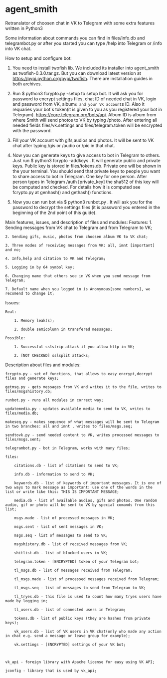 # agent_smith
Retranslator of choosen chat in VK to Telegram with some extra features written in Python3

Some information about commands you can find in files/info.db and telegrambot.py  or after you started you can type /help into Telegram or /info into VK chat. 

How to setup and configure bot:
1. You need to install twofish lib. We included its installer into agent_smith as twofish-0.3.0.tar.gz. But you can download latest version at https://pypi.python.org/pypi/twofish. There are installation guides in both archives. 

2. Run $ python3 fcrypto.py -setup to setup bot. It will ask you for password to encrypt settings files, chat ID of needed chat in VK, login and password from VK, album`s and your VK account`s ID. Also it requaries your bot`s token(it is given to you as you registered your bot in Telegram). https://core.telegram.org/bots/api. Album ID is album from where Smith will send photos to VK by typing /photo. After entering all needed fields files/vk.settings and files/telegram.token will be encrypted with the password.

3. Fill your VK account with gifs,audios and photos. It will be sent to VK chat after typing /gis or /audio or /pic in that chat.

4. Now you can generate keys to give access to bot in Telegram to others. Just run $ python3 fcrypto -addkeys . It will generate public and private keys. Public key is stored in files/tokens.db. Private one will be shown in the your terminal. You should send that private keys to people you want to share access to bot in Telegram. One key for one person. After person types in Telegram /auth [private_key] the sha512 of this key will be computed and checked. For details how it is computed see fcrypto.py at genhash() and gethash() functions.

5. Now you can run bot via $ python3 runbot.py . It will ask you for the password to decrypt the settings files (it is password you entered in the beginning of the 2nd point of this guide).

Main features, issues, and description of files and modules:
Features:
	1. Sending messages from VK chat to Telegram and from Telegram to VK;

	2. Sending gifs, music, photos from choosen album VK to VK chat;

	3. Three modes of receiving messages from VK: all, imnt [important] and no;

	4. Info,help and citation to VK and Telegram;

	5. Logging in by 64 symbol key;

	6. Changing name that others see in VK when you send message from Telegram;

	7. Default name when you logged in is Anonymous[some numbers], we recomend to change it;


Issues:

	Real:

		1. Memory leak(s);

		2. double semicolumn in transfered messages;

	Possible:

		1. Successful sslstrip attack if you allow http in VK;

		2. [NOT CHECKED] sslsplit attacks;

Description about files and modules:

	fcrypto.py - set of functions, that allows to easy encrypt,decrypt files and generate keys;

	getmsg.py - gets messages from VK and writes it to the file, writes to files/msgshistory.db;

	runbot.py - runs all modules in correct way;

	updatemedia.py - updates available media to send to VK, writes to files/media.db; 

	makeseq.py - makes sequence of what messages will be sent to Telegram in two branches: all and imnt , writes to files/msgs.seq;

	sendtovk.py - send needed content to VK, writes processed messages to files/msgs.sent;

	telegrambot.py - bot in Telegram, works with many files;

	files:

		citations.db - list of citations to send to VK;

		info.db - information to send to VK;

		keywords.db - list of keywords of important messages. It is one of two ways to mark message as important: use one of the words in the list or write like this: THIS IS IMPORTANT MESSAGE;

		media.db - list of available audios, gifs and photos. One random audio, gif or photo will be sent to VK by special comands from this list;

		msgs.made - list of processed messages in VK;

		msgs.sent - list of sent messages in VK;

		msgs.seq - list of messages to send to VK;

		msgshistory.db - list of received messages from VK;

		shitlist.db - list of blocked users in VK;

		telegram.token - [ENCRYPTED] token of your Telegram bot;

		tl_msgs.db - list of messages received from Telegram;

		tl_msgs.made - list of processed messages received from Telegram;

		tl_msgs.seq - list of messages to send from Telegram to VK;

		tl_tryes.db - this file is used to count how many tryes users have made by logging in;

		tl_users.db - list of connected users in Telegram;

		tokens.db - list of public keys (they are hashes from private keys);

		vk_users.db - list of VK users in VK chat(only who made any action in chat e.g. send a message or leave group for example);

		vk.settings - [ENCRYPTED] settings of your VK bot;

	

	vk_api - foreign library with Apache license for easy using VK API;

	jconfig - library that is used by vk_api;

